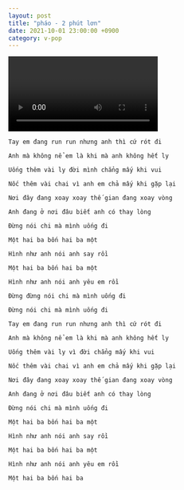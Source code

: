 ```yaml
---
layout: post
title: "pháo - 2 phút lơn"
date: 2021-10-01 23:00:00 +0900
category: v-pop
---
```


<div class="video-container">
    <video id="player" class="video-js vjs-default-skin vjs-big-play-centered" data-json="/public/json/v-pop/pháo - 2 phút lơn.json"></video>
</div>

```
Tay em đang run run nhưng anh thì cứ rót đi

Anh mà không nể em là khi mà anh không hết ly

Uống thêm vài ly đời mình chẳng mấy khi vui

Nốc thêm vài chai vì anh em chả mấy khi gặp lại

Nơi đây đang xoay xoay thế gian đang xoay vòng

Anh đang ở nơi đâu biết anh có thay lòng

Đừng nói chi mà mình uống đi

Một hai ba bốn hai ba một

Hình như anh nói anh say rồi

Một hai ba bốn hai ba một

Hình như anh nói anh yêu em rồi

Đừng đừng nói chi mà mình uống đi

Đừng nói chi mà mình uống đi

Tay em đang run run nhưng anh thì cứ rót đi

Anh mà không nể em là khi mà anh không hết ly

Uống thêm vài ly vì đời chẳng mấy khi vui

Nốc thêm vài chai vì anh em chả mấy khi gặp lại

Nơi đây đang xoay xoay thế gian đang xoay vòng

Anh đang ở nơi đâu biết anh có thay lòng

Đừng nói chi mà mình uống đi

Một hai ba bốn hai ba một

Hình như anh nói anh say rồi

Một hai ba bốn hai ba một

Hình như anh nói anh yêu em rồi

Một hai ba bốn hai ba
```
